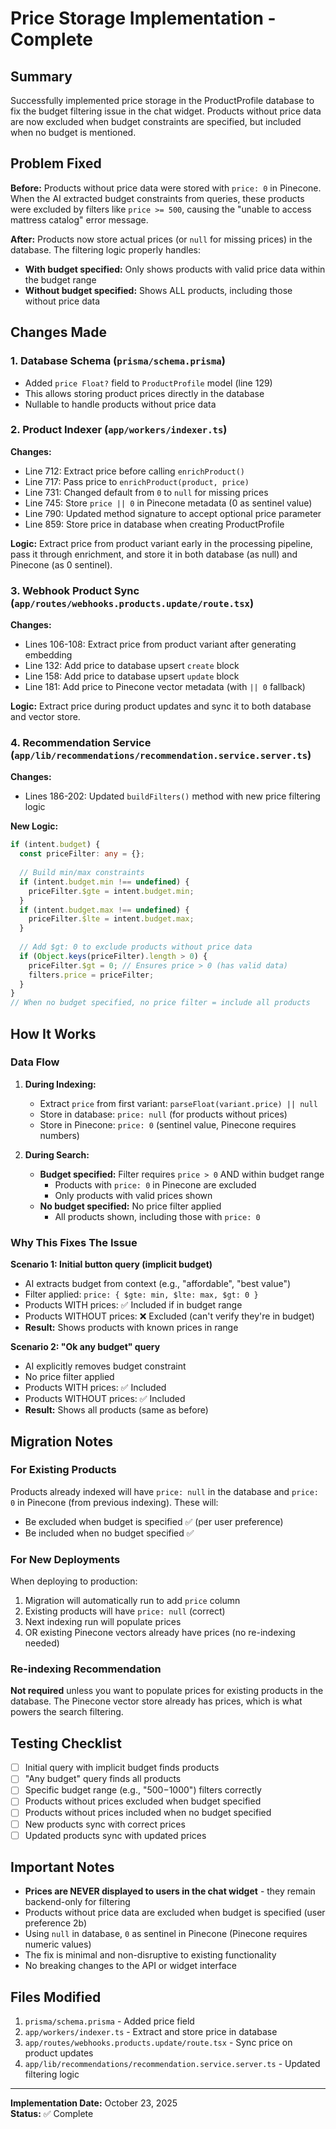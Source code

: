 # Price Storage Implementation - Complete

## Summary

Successfully implemented price storage in the ProductProfile database to fix the budget filtering issue in the chat widget. Products without price data are now excluded when budget constraints are specified, but included when no budget is mentioned.

## Problem Fixed

**Before:** Products without price data were stored with `price: 0` in Pinecone. When the AI extracted budget constraints from queries, these products were excluded by filters like `price >= 500`, causing the "unable to access mattress catalog" error message.

**After:** Products now store actual prices (or `null` for missing prices) in the database. The filtering logic properly handles:
- **With budget specified:** Only shows products with valid price data within the budget range
- **Without budget specified:** Shows ALL products, including those without price data

## Changes Made

### 1. Database Schema (`prisma/schema.prisma`)
- Added `price Float?` field to `ProductProfile` model (line 129)
- This allows storing product prices directly in the database
- Nullable to handle products without price data

### 2. Product Indexer (`app/workers/indexer.ts`)
**Changes:**
- Line 712: Extract price before calling `enrichProduct()` 
- Line 717: Pass price to `enrichProduct(product, price)`
- Line 731: Changed default from `0` to `null` for missing prices
- Line 745: Store `price || 0` in Pinecone metadata (0 as sentinel value)
- Line 790: Updated method signature to accept optional price parameter
- Line 859: Store price in database when creating ProductProfile

**Logic:** Extract price from product variant early in the processing pipeline, pass it through enrichment, and store it in both database (as null) and Pinecone (as 0 sentinel).

### 3. Webhook Product Sync (`app/routes/webhooks.products.update/route.tsx`)
**Changes:**
- Lines 106-108: Extract price from product variant after generating embedding
- Line 132: Add price to database upsert `create` block
- Line 158: Add price to database upsert `update` block  
- Line 181: Add price to Pinecone vector metadata (with `|| 0` fallback)

**Logic:** Extract price during product updates and sync it to both database and vector store.

### 4. Recommendation Service (`app/lib/recommendations/recommendation.service.server.ts`)
**Changes:**
- Lines 186-202: Updated `buildFilters()` method with new price filtering logic

**New Logic:**
```typescript
if (intent.budget) {
  const priceFilter: any = {};
  
  // Build min/max constraints
  if (intent.budget.min !== undefined) {
    priceFilter.$gte = intent.budget.min;
  }
  if (intent.budget.max !== undefined) {
    priceFilter.$lte = intent.budget.max;
  }
  
  // Add $gt: 0 to exclude products without price data
  if (Object.keys(priceFilter).length > 0) {
    priceFilter.$gt = 0; // Ensures price > 0 (has valid data)
    filters.price = priceFilter;
  }
}
// When no budget specified, no price filter = include all products
```

## How It Works

### Data Flow

1. **During Indexing:**
   - Extract `price` from first variant: `parseFloat(variant.price) || null`
   - Store in database: `price: null` (for products without prices)
   - Store in Pinecone: `price: 0` (sentinel value, Pinecone requires numbers)

2. **During Search:**
   - **Budget specified:** Filter requires `price > 0` AND within budget range
     - Products with `price: 0` in Pinecone are excluded
     - Only products with valid prices shown
   - **No budget specified:** No price filter applied
     - All products shown, including those with `price: 0`

### Why This Fixes The Issue

**Scenario 1: Initial button query (implicit budget)**
- AI extracts budget from context (e.g., "affordable", "best value")
- Filter applied: `price: { $gte: min, $lte: max, $gt: 0 }`
- Products WITH prices: ✅ Included if in budget range
- Products WITHOUT prices: ❌ Excluded (can't verify they're in budget)
- **Result:** Shows products with known prices in range

**Scenario 2: "Ok any budget" query**
- AI explicitly removes budget constraint
- No price filter applied
- Products WITH prices: ✅ Included
- Products WITHOUT prices: ✅ Included
- **Result:** Shows all products (same as before)

## Migration Notes

### For Existing Products

Products already indexed will have `price: null` in the database and `price: 0` in Pinecone (from previous indexing). These will:
- Be excluded when budget is specified ✅ (per user preference)
- Be included when no budget specified ✅

### For New Deployments

When deploying to production:
1. Migration will automatically run to add `price` column
2. Existing products will have `price: null` (correct)
3. Next indexing run will populate prices
4. OR existing Pinecone vectors already have prices (no re-indexing needed)

### Re-indexing Recommendation

**Not required** unless you want to populate prices for existing products in the database. The Pinecone vector store already has prices, which is what powers the search filtering.

## Testing Checklist

- [ ] Initial query with implicit budget finds products
- [ ] "Any budget" query finds all products
- [ ] Specific budget range (e.g., "$500-$1000") filters correctly
- [ ] Products without prices excluded when budget specified
- [ ] Products without prices included when no budget specified
- [ ] New products sync with correct prices
- [ ] Updated products sync with updated prices

## Important Notes

- **Prices are NEVER displayed to users in the chat widget** - they remain backend-only for filtering
- Products without price data are excluded when budget is specified (user preference 2b)
- Using `null` in database, `0` as sentinel in Pinecone (Pinecone requires numeric values)
- The fix is minimal and non-disruptive to existing functionality
- No breaking changes to the API or widget interface

## Files Modified

1. `prisma/schema.prisma` - Added price field
2. `app/workers/indexer.ts` - Extract and store price in database
3. `app/routes/webhooks.products.update/route.tsx` - Sync price on product updates
4. `app/lib/recommendations/recommendation.service.server.ts` - Updated filtering logic

---

**Implementation Date:** October 23, 2025  
**Status:** ✅ Complete

